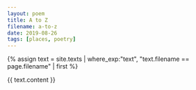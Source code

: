 ```yaml
---
layout: poem
title: A to Z
filename: a-to-z
date: 2019-08-26
tags: [places, poetry]
---
```


{% assign text = site.texts
    | where_exp:"text", "text.filename == page.filename" 
    | first %}

{{ text.content }}
